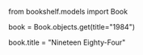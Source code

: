 from bookshelf.models import Book 

book = Book.objects.get(title="1984")

book.title = "Nineteen Eighty-Four"